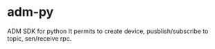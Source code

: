 # adm-py

ADM SDK for python
It permits to create device, pusblish/subscribe to topic, sen/receive rpc.